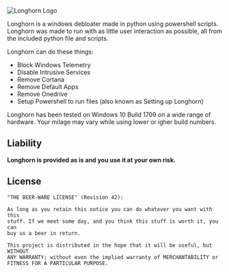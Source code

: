 ![Longhorn Logo](http://repo.vinlark.info/longhorn/longhorn.png)

Longhorn is a windows debloater made in python using powershell scripts. Longhorn was made to run with as little user interaction as possible, all from the included python file and scripts.

Longhorn can do these things:

* Block Windows Telemetry
* Disable Intrusive Services
* Remove Cortana
* Remove Default Apps
* Remove Onedrive
* Setup Powershell to run files (also known as Setting up Longhorn)

Longhorn has been tested on Windows 10 Build 1709 on a wide range of hardware. Your milage may vary while using lower or igher build numbers.

## Liability

**Longhorn is provided as is and you use it at your own risk.**

## License

    "THE BEER-WARE LICENSE" (Revision 42):

    As long as you retain this notice you can do whatever you want with this
    stuff. If we meet some day, and you think this stuff is worth it, you can
    buy us a beer in return.

    This project is distributed in the hope that it will be useful, but WITHOUT
    ANY WARRANTY; without even the implied warranty of MERCHANTABILITY or
    FITNESS FOR A PARTICULAR PURPOSE.
